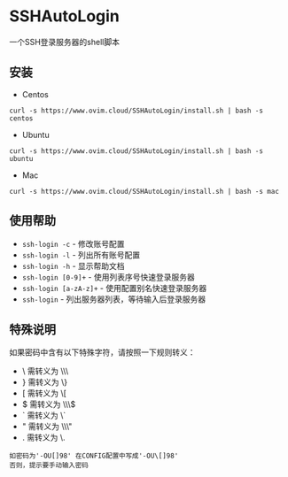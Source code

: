 # SSHAutoLogin
一个SSH登录服务器的shell脚本

## 安装
- Centos
```shell
curl -s https://www.ovim.cloud/SSHAutoLogin/install.sh | bash -s centos
```
- Ubuntu
```shell
curl -s https://www.ovim.cloud/SSHAutoLogin/install.sh | bash -s ubuntu
```
- Mac
```shell
curl -s https://www.ovim.cloud/SSHAutoLogin/install.sh | bash -s mac
```
## 使用帮助
- `ssh-login -c` - 修改账号配置
- `ssh-login -l` - 列出所有账号配置
- `ssh-login -h` - 显示帮助文档
- `ssh-login [0-9]+` - 使用列表序号快速登录服务器
- `ssh-login [a-zA-z]+` - 使用配置别名快速登录服务器
- `ssh-login` - 列出服务器列表，等待输入后登录服务器

## 特殊说明
如果密码中含有以下特殊字符，请按照一下规则转义：
- \ 需转义为 \\\\\
- } 需转义为 \\}
- [ 需转义为 \\[
- $ 需转义为 \\\\\\$
- \` 需转义为 \\`
- " 需转义为 \\\\\\"
- . 需转义为 \\.

```
如密码为'-OU[]98' 在CONFIG配置中写成'-OU\[]98'
否则，提示要手动输入密码
```
